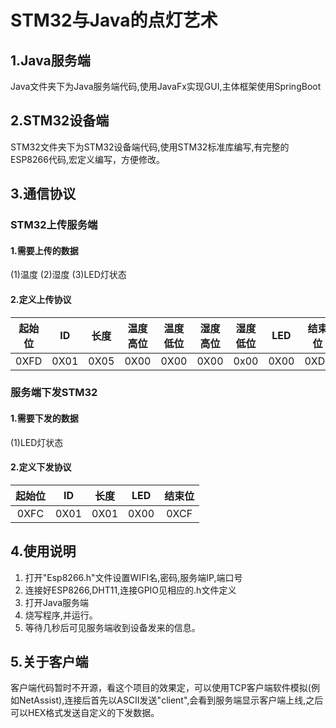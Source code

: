 # STM32与Java的点灯艺术
## 1.Java服务端
Java文件夹下为Java服务端代码,使用JavaFx实现GUI,主体框架使用SpringBoot
## 2.STM32设备端
STM32文件夹下为STM32设备端代码,使用STM32标准库编写,有完整的ESP8266代码,宏定义编写，方便修改。
## 3.通信协议

### STM32上传服务端
#### 1.需要上传的数据
(1)温度
(2)湿度
(3)LED灯状态
#### 2.定义上传协议
|起始位|ID |长度|温度高位|温度低位|湿度高位|湿度低位|LED|结束位|
|:---:|:---:|:---:|:---:|:---:|:---:|:---:|:---:|:---:|
| 0XFD|0X01|0X05|0X00|0X00|0X00|0x00|0X00|0XDF|

### 服务端下发STM32
#### 1.需要下发的数据
(1)LED灯状态
#### 2.定义下发协议
|起始位|ID |长度|LED|结束位|
|:---:|:---:|:---:|:---:|:---:|
| 0XFC|0X01|0X01|0X00|0XCF|
## 4.使用说明
1. 打开"Esp8266.h"文件设置WIFI名,密码,服务端IP,端口号
2. 连接好ESP8266,DHT11,连接GPIO见相应的.h文件定义
3. 打开Java服务端
4. 烧写程序,并运行。
5. 等待几秒后可见服务端收到设备发来的信息。

## 5.关于客户端
客户端代码暂时不开源，看这个项目的效果定，可以使用TCP客户端软件模拟(例如NetAssist),连接后首先以ASCII发送"client",会看到服务端显示客户端上线,之后可以HEX格式发送自定义的下发数据。

